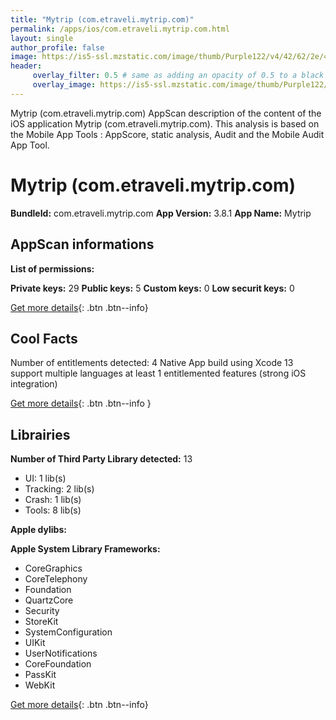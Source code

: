 ```yaml
---
title: "Mytrip (com.etraveli.mytrip.com)"
permalink: /apps/ios/com.etraveli.mytrip.com.html
layout: single
author_profile: false
image: https://is5-ssl.mzstatic.com/image/thumb/Purple122/v4/42/62/2e/42622e44-f733-58f0-60fd-f4644fb3379b/AppIcon-0-1x_U007emarketing-0-4-0-85-220.png/512x512bb.jpg
header: 
     overlay_filter: 0.5 # same as adding an opacity of 0.5 to a black background
     overlay_image: https://is5-ssl.mzstatic.com/image/thumb/Purple122/v4/42/62/2e/42622e44-f733-58f0-60fd-f4644fb3379b/AppIcon-0-1x_U007emarketing-0-4-0-85-220.png/512x512bb.jpg
---
```

Mytrip (com.etraveli.mytrip.com) AppScan description of the content of the iOS application Mytrip (com.etraveli.mytrip.com). This analysis is based on the Mobile App Tools : AppScore, static analysis, Audit and the Mobile Audit App Tool.

# Mytrip (com.etraveli.mytrip.com)

**BundleId:** com.etraveli.mytrip.com
**App Version:** 3.8.1
**App Name:** Mytrip


## AppScan informations 

**List of permissions:** 
  
  
**Private keys:** 29
**Public keys:** 5
**Custom keys:** 0
**Low securit keys:** 0
  
[Get more details](/pricing.html){: .btn .btn--info}

## Cool Facts

Number of entitlements detected: 4
Native App
build using Xcode 13
support multiple languages
at least 1 entitlemented features (strong iOS integration)
  
[Get more details](/pricing.html){: .btn .btn--info }

## Librairies 
**Number of Third Party Library detected:** 13
- UI: 1 lib(s)
- Tracking: 2 lib(s)
- Crash: 1 lib(s)
- Tools: 8 lib(s)


**Apple dylibs:**


**Apple System Library Frameworks:**
- CoreGraphics
- CoreTelephony
- Foundation
- QuartzCore
- Security
- StoreKit
- SystemConfiguration
- UIKit
- UserNotifications
- CoreFoundation
- PassKit
- WebKit


  
[Get more details](/pricing.html){: .btn .btn--info}

